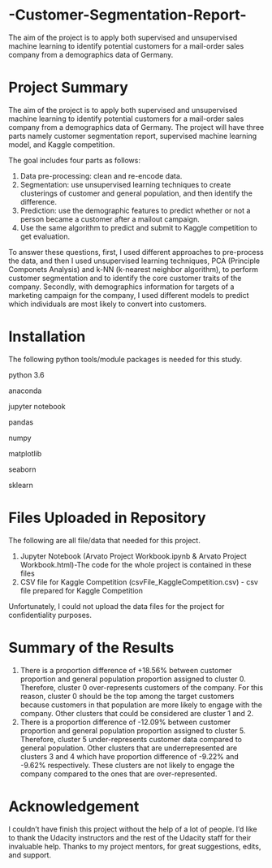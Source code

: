 # -Customer-Segmentation-Report-
 The aim of the project is to apply both supervised and unsupervised machine learning to identify potential customers for a mail-order sales company from a demographics data of Germany. 

# Project Summary
The aim of the project is to apply both supervised and unsupervised machine learning to identify potential customers for a mail-order sales company from a demographics data of Germany. The project will have three parts namely customer segmentation report, supervised machine learning model, and Kaggle competition. 

The goal includes four parts as follows:
1. Data pre-processing: clean and re-encode data.
2. Segmentation: use unsupervised learning techniques to create clusterings of customer and general population, and then identify the difference.
3. Prediction: use the demographic features to predict whether or not a person became a customer after a mailout campaign.
4. Use the same algorithm to predict and submit to Kaggle competition to get evaluation.

To answer these questions, first, I used different approaches to pre-process the data, and then I used unsupervised learning techniques, PCA (Principle Componets Analysis) and k-NN (k-nearest neighbor algorithm), to perform customer segmentation and to identify the core customer traits of the company.
Secondly, with demographics information for targets of a marketing campaign for the company, I used different models to predict which individuals are most likely to convert into customers.

# Installation
The following python tools/module packages is needed for this study.

python 3.6

anaconda

jupyter notebook

pandas

numpy

matplotlib

seaborn

sklearn

# Files Uploaded in Repository

The following are all file/data that needed for this project.

1. Jupyter Notebook (Arvato Project Workbook.ipynb & Arvato Project Workbook.html)-The code for the whole project is contained in these files
2. CSV file for Kaggle Competition (csvFile_KaggleCompetition.csv) - csv file prepared for Kaggle Competition

Unfortunately, I could not upload the data files for the project for confidentiality purposes.

# Summary of the Results

1. There is a proportion difference of +18.56% between customer proportion and general population proportion assigned to cluster 0. Therefore, cluster 0 over-represents customers of the company. For this reason, cluster 0 should be the top among the target customers because customers in that population are more likely to engage with the company. Other clusters that could be considered are cluster 1 and 2.
2. There is a proportion difference of -12.09% between customer proportion and general population proportion assigned to cluster 5. Therefore, cluster 5 under-represents customer data compared to general population. Other clusters that are underrepresented are clusters 3 and 4 which have proportion difference of -9.22% and -9.62% respectively. These clusters are not likely to engage the company compared to the ones that are over-represented.

# Acknowledgement

I couldn’t have finish this project without the help of a lot of people. I’d like to thank the Udacity instructors and the rest of the Udacity staff for their invaluable help. Thanks to my project mentors, for great suggestions, edits, and support.
